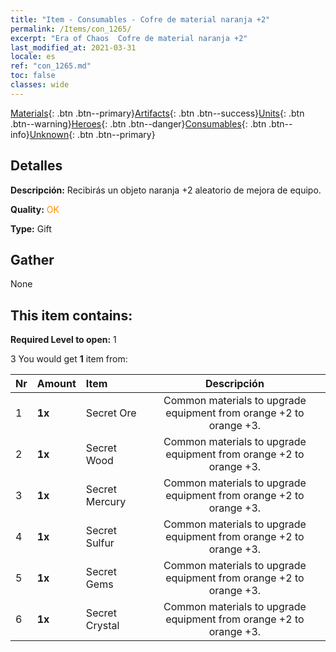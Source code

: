 ```yaml
---
title: "Item - Consumables - Cofre de material naranja +2"
permalink: /Items/con_1265/
excerpt: "Era of Chaos  Cofre de material naranja +2"
last_modified_at: 2021-03-31
locale: es
ref: "con_1265.md"
toc: false
classes: wide
---
```

 [Materials](/es/Items/){: .btn .btn--primary}[Artifacts](/es/Items/Artifacts/){: .btn .btn--success}[Units](/es/Items/Units/){: .btn .btn--warning}[Heroes](/es/Items/Heroes/){: .btn .btn--danger}[Consumables](/es/Items/Consumables/){: .btn .btn--info}[Unknown](/es/Items/Unknown/){: .btn .btn--primary}

## Detalles
 **Descripción:** Recibirás un objeto naranja +2 aleatorio de mejora de equipo.

 **Quality:** <span style="color: #FF8C00">OK</span>

 **Type:** Gift

## Gather

  None

## This item contains:

 **Required Level to open:** 1

 3 You would get **1** item  from:

  | Nr | Amount |     Item    | Descripción |
  |:---|:-------|:------------|:-----------:|
  | 1 |  **1x** | Secret Ore | Common materials to upgrade equipment from orange +2 to orange +3.  | 
  | 2 |  **1x** | Secret Wood | Common materials to upgrade equipment from orange +2 to orange +3.  | 
  | 3 |  **1x** | Secret Mercury | Common materials to upgrade equipment from orange +2 to orange +3.  | 
  | 4 |  **1x** | Secret Sulfur | Common materials to upgrade equipment from orange +2 to orange +3.  | 
  | 5 |  **1x** | Secret Gems | Common materials to upgrade equipment from orange +2 to orange +3.  | 
  | 6 |  **1x** | Secret Crystal | Common materials to upgrade equipment from orange +2 to orange +3.  | 
